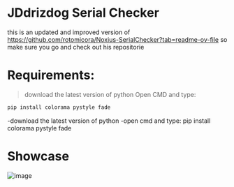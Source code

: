 # JDdrizdog Serial Checker
this is an updated and improved version of https://github.com/rotomicora/Noxius-SerialChecker?tab=readme-ov-file so make sure you go and check out his repositorie

# Requirements:
> download the latest version of python
Open CMD and type:
```python
pip install colorama pystyle fade
```

-download the latest version of python
-open cmd and type: pip install colorama pystyle fade

# Showcase
![image](https://github.com/JDdrizdog/JDdrizdog-Serial-Checker/assets/146129085/03854f8a-d010-42c8-be2e-8b44bf0c4e2b)
